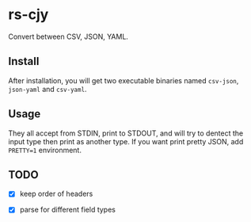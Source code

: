 # rs-cjy

Convert between CSV, JSON, YAML.

## Install

After installation, you will get two executable binaries named `csv-json`, `json-yaml` and `csv-yaml`.

## Usage

They all accept from STDIN, print to STDOUT, and will try to dentect the input type then print as another type. If you want print pretty JSON, add `PRETTY=1` environment.

## TODO

* [x] keep order of headers
* [x] parse for different field types

